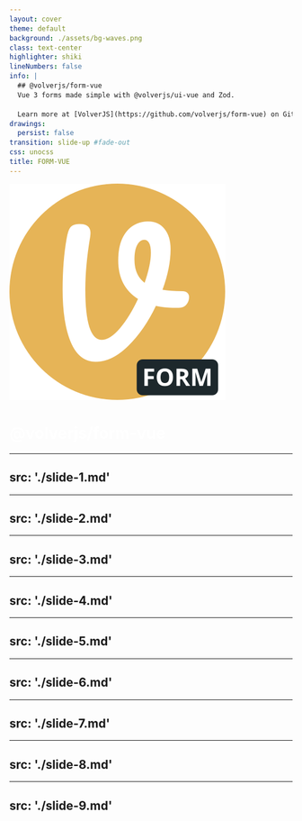```yaml
---
layout: cover
theme: default
background: ./assets/bg-waves.png
class: text-center
highlighter: shiki
lineNumbers: false
info: |
  ## @volverjs/form-vue
  Vue 3 forms made simple with @volverjs/ui-vue and Zod.

  Learn more at [VolverJS](https://github.com/volverjs/form-vue) on Github
drawings:
  persist: false
transition: slide-up #fade-out
css: unocss
title: FORM-VUE
---
```


<!-- # FORM-VUE -->
<div class="slide1">
  <div class="flex flex-col gap-10">
    <img src="/assets/volverjs-form.svg" class="m-auto" >
    <h1>@volverjs/form-vue</h1>
  </div>

  <div class="abs-br m-6 flex flex-items-center gap-2">
    <!-- <a href="https://vuejs.org/" target="_blank" alt="Vue 3"
      class="text-xl slidev-icon-btn opacity-80 !border-none !hover:text-white">
      <logos:vue />
    </a> -->
    <a href="https://github.com/volverjs/form-vue" target="_blank" alt="GitHub"
      class="text-xl slidev-icon-btn opacity-80 !border-none !hover:text-white">
      <carbon-logo-github />
    </a>
  </div>
</div>

<style>
  /* .slide1 {
    background-image: url("/assets/bg-wave-left.svg"), url("/assets/bg-wave-right.svg");
    background-size: contain;
    background-repeat: no-repeat;
    background-position: left top, right bottom;
  } */
  h1 {
    color: #fff;
  }

</style>

<!--
  colore form-vue (arancione) -> #e6b457
  colore volver (verde) -> 27c57e
-->

<!--
  1. Cos’è from-vue e a cosa serve? 
  -> form-vue è una libreria di volver che permette la creazione di form in Vue 3 con uno schema Zod Object
-->

---
src: './slide-1.md'
---

---
src: './slide-2.md'
---

---
src: './slide-3.md'
---

---
src: './slide-4.md'
---

---
src: './slide-5.md'
---

---
src: './slide-6.md'
---

---
src: './slide-7.md'
---

---
src: './slide-8.md'
---

---
src: './slide-9.md'
---
